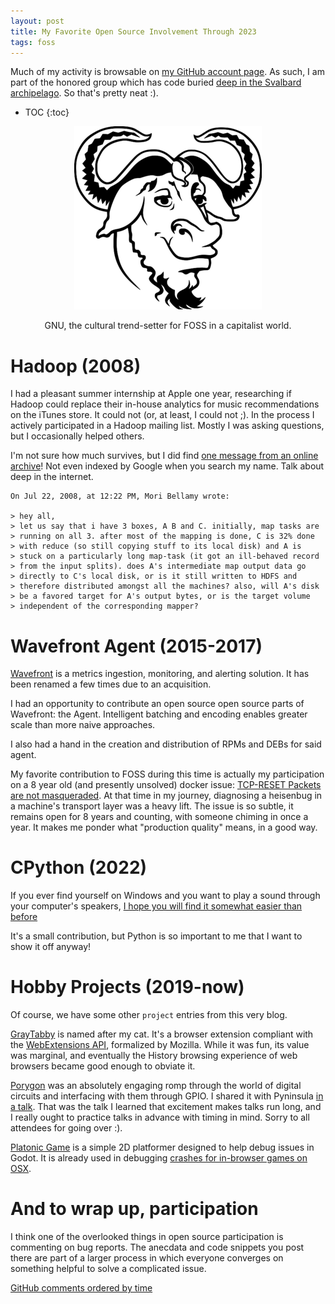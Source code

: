 ```yaml
---
layout: post
title: My Favorite Open Source Involvement Through 2023
tags: foss
---
```


Much of my activity is browsable on [my GitHub account page](https://github.com/moribellamy).
As such, I am part of the honored group which has code buried
[deep in the Svalbard archipelago](https://archiveprogram.github.com/arctic-vault/). So
that's pretty neat :).

* TOC
{:toc}

<div style="text-align: center">
  <div class="image-container">
    <img src="/img/gnu.png" alt="Image description">
  </div>
  <p class="caption">GNU, the cultural trend-setter for FOSS in a capitalist world.</p>
</div>

# Hadoop (2008)
I had a pleasant summer internship at Apple one year, researching if Hadoop could replace
their in-house analytics for music recommendations on the iTunes store. It could not (or,
at least, I could not ;). In the process I actively participated in a Hadoop mailing list.
Mostly I was asking questions, but I occasionally helped others.

I'm not sure how much survives, but I did find [one message from an online archive](https://web.archive.org/web/20231231232837/https://marc.info/?l=hadoop-dev&m=121684515011969&w=2)! Not even indexed by Google when you search my name. Talk about deep in the internet.

```
On Jul 22, 2008, at 12:22 PM, Mori Bellamy wrote:

> hey all,
> let us say that i have 3 boxes, A B and C. initially, map tasks are  
> running on all 3. after most of the mapping is done, C is 32% done  
> with reduce (so still copying stuff to its local disk) and A is  
> stuck on a particularly long map-task (it got an ill-behaved record  
> from the input splits). does A's intermediate map output data go  
> directly to C's local disk, or is it still written to HDFS and  
> therefore distributed amongst all the machines? also, will A's disk  
> be a favored target for A's output bytes, or is the target volume  
> independent of the corresponding mapper?
```

# Wavefront Agent (2015-2017)

[Wavefront](https://web.archive.org/web/20231118100420/https://docs.wavefront.com/wavefront_introduction.html) is a metrics ingestion, monitoring, and alerting solution.
It has been renamed a few times due to an acquisition.

I had an opportunity to contribute an open source open source parts of
Wavefront: the Agent. Intelligent batching and encoding enables greater
scale than more naive approaches.

I also had a hand in the creation and distribution of RPMs and DEBs
for said agent.

My favorite contribution to FOSS during this time is actually my participation
on a 8 year old (and presently unsolved) docker issue:
[TCP-RESET Packets are not masqueraded](https://github.com/moby/moby/issues/18630).
At that time in my journey, diagnosing a heisenbug in a machine's transport
layer was a heavy lift. The issue is so subtle, it remains open for 8 years and counting,
with someone chiming in once a year. It makes me ponder what "production quality"
means, in a good way.

# CPython (2022)

If you ever find yourself on Windows and you want to play a sound
through your computer's speakers, [I hope you will find it somewhat easier than before](https://github.com/python/cpython/issues/91061)

It's a small contribution, but Python is so important to me that I want to show it off anyway!

# Hobby Projects (2019-now)
Of course, we have some other `project` entries from this very blog.

[GrayTabby](/2020-04-01-modern-brower-extension) is named after my cat. It's a
browser extension compliant with the [WebExtensions API](https://developer.mozilla.org/en-US/docs/Mozilla/Add-ons/WebExtensions), formalized by Mozilla. While it was fun, its value was marginal,
and eventually the History browsing experience of web browsers became good enough
to obviate it.

[Porygon](/2019-03-26-joycon-circuit) was an absolutely engaging romp
through the world of digital circuits and interfacing with them through GPIO.
I shared it with Pyninsula [in a talk](https://www.youtube.com/watch?v=wT6ftRm27fU).
That was the talk I learned that excitement makes talks run long, and I really
ought to practice talks in advance with timing in mind. Sorry to all attendees
for going over :).

[Platonic Game](https://github.com/moribellamy/platonic-game) is a simple
2D platformer designed to help debug issues in Godot. It is already used
in debugging [crashes for in-browser games on OSX](https://github.com/godotengine/godot/issues/65696).

# And to wrap up, participation
I think one of the overlooked things in open source participation is commenting on bug reports.
The anecdata and code snippets you post there are part of a larger process in which everyone
converges on something helpful to solve a complicated issue.

[GitHub comments ordered by time](https://github.com/search?q=is%3Aissue%20commenter%3Amoribellamy&type=issues)
